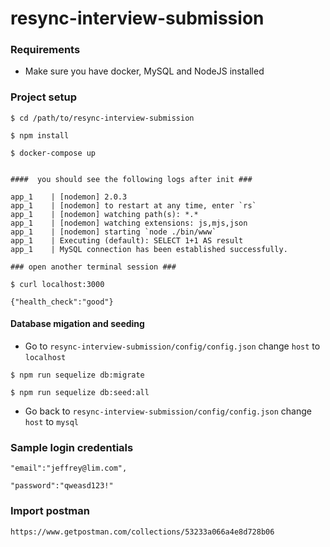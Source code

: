# resync-interview-submission
### Requirements
- Make sure you have docker, MySQL and NodeJS installed 

### Project setup 
```shell
$ cd /path/to/resync-interview-submission

$ npm install 

$ docker-compose up


####  you should see the following logs after init ###

app_1    | [nodemon] 2.0.3
app_1    | [nodemon] to restart at any time, enter `rs`
app_1    | [nodemon] watching path(s): *.*
app_1    | [nodemon] watching extensions: js,mjs,json
app_1    | [nodemon] starting `node ./bin/www`
app_1    | Executing (default): SELECT 1+1 AS result
app_1    | MySQL connection has been established successfully.

### open another terminal session ###

$ curl localhost:3000

{"health_check":"good"}
```
#### Database migation and seeding
- Go to `resync-interview-submission/config/config.json` change `host` to `localhost`
```shell
$ npm run sequelize db:migrate

$ npm run sequelize db:seed:all
```
- Go back to `resync-interview-submission/config/config.json` change `host` to `mysql`

### Sample login credentials
```shell
"email":"jeffrey@lim.com",

"password":"qweasd123!"
```

### Import postman
```shell
https://www.getpostman.com/collections/53233a066a4e8d728b06
```


